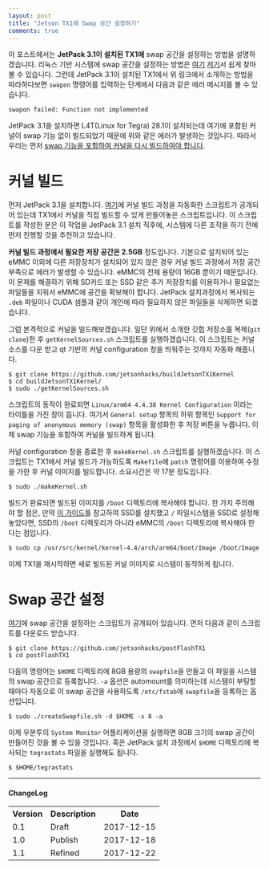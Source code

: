 ```yaml
---
layout: post
title: "Jetson TX1에 Swap 공간 설정하기"
comments: true
---
```


이 포스트에서는 **JetPack 3.1이 설치된 TX1에** swap 공간을 설정하는 방법을 설명하겠습니다. 리눅스 기반 시스템에 swap 공간을 설정하는 방법은 [여기](http://www.jetsonhacks.com/2016/12/21/jetson-tx1-swap-file-and-development-preparation/) [저기](https://jkjung-avt.github.io/swap-on-tx1/)서 쉽게 찾아볼 수 있습니다. 그런데 JetPack 3.1이 설치된 TX1에서 위 링크에서 소개하는 방법을 따라하다보면 `swapon` 명령어를 입력하는 단계에서 다음과 같은 에러 메시지를 볼 수 있습니다.

```
swapon failed: Function not implemented
```

JetPack 3.1을 설치하면 L4T(Linux for Tegra) 28.1이 설치되는데 여기에 포함된 커널이 swap 기능 없이 빌드되었기 때문에 위와 같은 에러가 발생하는 것입니다. 따라서 우리는 먼저 [swap 기능을 포함하여 커널을 다시 빌드하여야 합니다](https://devtalk.nvidia.com/default/topic/901380/tx1-swapon-failed-function-not-implemented/).

# 커널 빌드

먼저 JetPack 3.1을 설치합니다. [여기](https://github.com/jetsonhacks/buildJetsonTX1Kernel)에 커널 빌드 과정을 자동화한 스크립트가 공개되어 있는데 TX1에서 커널을 직접 빌드할 수 있게 만들어놓은 스크립트입니다. 이 스크립트를 작성한 분은 이 작업을 JetPack 3.1 설치 직후에, 시스템에 다른 조작을 하기 전에 먼저 진행할 것을 추천하고 있습니다.

**커널 빌드 과정에서 필요한 저장 공간은 2.5GB** 정도입니다. 기본으로 설치되어 있는 eMMC 이외에 다른 저장장치가 설치되어 있지 않은 경우 커널 빌드 과정에서 저장 공간 부족으로 에러가 발생할 수 있습니다. eMMC의 전체 용량이 16GB 뿐이기 때문입니다. 이 문제를 해결하기 위해 SD카드 또는 SSD 같은 추가 저장장치를 이용하거나 필요없는 파일들을 지워서 eMMC에 공간을 확보해야 합니다. JetPack 설치과정에서 복사되는 `.deb` 파일이나 CUDA 샘플과 같이 개인에 따라 필요하지 않은 파일들을 삭제하면 되겠습니다.

그럼 본격적으로 커널을 빌드해보겠습니다. 일단 위에서 소개한 깃헙 저장소를 복제(`git clone`)한 후 `getKernelSources.sh` 스크립트를 실행하겠습니다. 이 스크립트는 커널 소스를 다운 받고 qt 기반의 커널 configuration 창을 띄워주는 것까지 자동화 해줍니다.

```shell
$ git clone https://github.com/jetsonhacks/buildJetsonTX1Kernel
$ cd buildJetsonTX1Kernel/
$ sudo ./getKernelSources.sh
```

스크립트의 동작이 완료되면 `Linux/arm64 4.4.38 Kernel Configuration` 이라는 타이틀을 가진 창이 뜹니다.
여기서 `General setup` 항목의 하위 항목인 `Support for paging of anonymous memory (swap)` 항목을 활성화한 후 저장 버튼을 누릅니다. 이제 swap 기능을 포함하여 커널을 빌드하게 됩니다.

커널 configuration 창을 종료한 후 `makeKernel.sh` 스크립트를 실행하겠습니다. 이 스크립트는 TX1에서 커널 빌드가 가능하도록 `Makefile`에 `patch` 명령어를 이용하여 수정을 가한 후 커널 이미지를 빌드합니다. 소요시간은 약 17분 정도입니다.

```shell
$ sudo ./makeKernel.sh
```

빌드가 완료되면 빌드된 이미지를 `/boot` 디렉토리에 복사해야 합니다. 한 가지 주의해야 할 점은, 만약 [이 가이드](http://www.jetsonhacks.com/2017/01/28/install-samsung-ssd-on-nvidia-jetson-tx1/)를 참고하여 SSD를 설치했고 `/` 파일시스템을 SSD로 설정해 놓았다면, SSD의 `/boot` 디렉토리가 아니라 eMMC의 `/boot` 디렉토리에 복사해야 한다는 점입니다.

```shell
$ sudo cp /usr/src/kernel/kernel-4.4/arch/arm64/boot/Image /boot/Image
```

이제 TX1을 재시작하면 새로 빌드된 커널 이미지로 시스템이 동작하게 됩니다.

# Swap 공간 설정

[여기](https://github.com/jetsonhacks/postFlashTX1)에 swap 공간을 설정하는 스크립트가 공개되어 있습니다. 먼저 다음과 같이 스크립트를 다운로드 받습니다.

```shell
$ git clone https://github.com/jetsonhacks/postFlashTX1
$ cd postFlashTX1
```

다음의 명령어는 `$HOME` 디렉토리에 8GB 용량의 `swapfile`을 만들고 이 파일을 시스템의 swap 공간으로 등록합니다. `-a` 옵션은 automount를 의미하는데 시스템이 부팅할 때마다 자동으로 이 swap 공간을 사용하도록 `/etc/fstab`에 `swapfile`을 등록하는 옵션입니다.

```shell
$ sudo ./createSwapfile.sh -d $HOME -s 8 -a
```

이제 우분투의 `System Monitor` 어플리케이션을 실행하면 8GB 크기의 swap 공간이 만들어진 것을 볼 수 있을 것입니다. 혹은 JetPack 설치 과정에서 `$HOME` 디렉토리에 복사되는 `tegrastats` 파일을 실행해도 됩니다.

```shell
$ $HOME/tegrastats
```
---------------------------------------------------------------------------
#### ChangeLog
<table>
  <tr>
    <th>Version</th>
    <th>Description</th>
    <th>Date</th>
  </tr>
  <tr>
    <td class="td_center">0.1</td>
    <td>Draft</td>
    <td class="td_center">2017-12-15</td>
  </tr>
  <tr>
    <td class="td_center">1.0</td>
    <td>Publish</td>
    <td class="td_center">2017-12-18</td>
  </tr>
  <tr>
    <td class="td_center">1.1</td>
    <td>Refined</td>
    <td class="td_center">2017-12-22</td>
  </tr>
</table>
